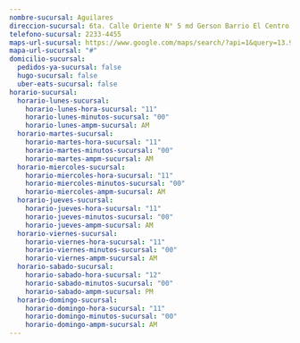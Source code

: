 ```yaml
---
nombre-sucursal: Aguilares
direccion-sucursal: 6ta. Calle Oriente N° 5 md Gerson Barrio El Centro, Aguilares.
telefono-sucursal: 2233-4455
maps-url-sucursal: https://www.google.com/maps/search/?api=1&query=13.95761358573563,-89.186390665243
mapa-url-sucursal: "#"
domicilio-sucursal:
  pedidos-ya-sucursal: false
  hugo-sucursal: false
  uber-eats-sucursal: false
horario-sucursal:
  horario-lunes-sucursal:
    horario-lunes-hora-sucursal: "11"
    horario-lunes-minutos-sucursal: "00"
    horario-lunes-ampm-sucursal: AM
  horario-martes-sucursal:
    horario-martes-hora-sucursal: "11"
    horario-martes-minutos-sucursal: "00"
    horario-martes-ampm-sucursal: AM
  horario-miercoles-sucursal:
    horario-miercoles-hora-sucursal: "11"
    horario-miercoles-minutos-sucursal: "00"
    horario-miercoles-ampm-sucursal: AM
  horario-jueves-sucursal:
    horario-jueves-hora-sucursal: "11"
    horario-jueves-minutos-sucursal: "00"
    horario-jueves-ampm-sucursal: AM
  horario-viernes-sucursal:
    horario-viernes-hora-sucursal: "11"
    horario-viernes-minutos-sucursal: "00"
    horario-viernes-ampm-sucursal: AM
  horario-sabado-sucursal:
    horario-sabado-hora-sucursal: "12"
    horario-sabado-minutos-sucursal: "00"
    horario-sabado-ampm-sucursal: PM
  horario-domingo-sucursal:
    horario-domingo-hora-sucursal: "11"
    horario-domingo-minutos-sucursal: "00"
    horario-domingo-ampm-sucursal: AM
---
```

